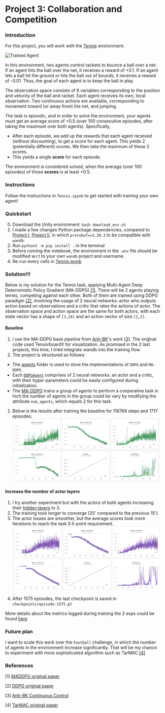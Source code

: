 [//]: # (Image References)

[image1]: https://user-images.githubusercontent.com/10624937/42135623-e770e354-7d12-11e8-998d-29fc74429ca2.gif "Trained Agent"
[image2]: https://user-images.githubusercontent.com/10624937/42135622-e55fb586-7d12-11e8-8a54-3c31da15a90a.gif "Soccer"


# Project 3: Collaboration and Competition

### Introduction

For this project, you will work with the [Tennis](https://github.com/Unity-Technologies/ml-agents/blob/master/docs/Learning-Environment-Examples.md#tennis) environment.

![Trained Agent][image1]

In this environment, two agents control rackets to bounce a ball over a net. If an agent hits the ball over the net, it receives a reward of +0.1.  If an agent lets a ball hit the ground or hits the ball out of bounds, it receives a reward of -0.01.  Thus, the goal of each agent is to keep the ball in play.

The observation space consists of 8 variables corresponding to the position and velocity of the ball and racket. Each agent receives its own, local observation.  Two continuous actions are available, corresponding to movement toward (or away from) the net, and jumping. 

The task is episodic, and in order to solve the environment, your agents must get an average score of +0.5 (over 100 consecutive episodes, after taking the maximum over both agents). Specifically,

- After each episode, we add up the rewards that each agent received (without discounting), to get a score for each agent. This yields 2 (potentially different) scores. We then take the maximum of these 2 scores.
- This yields a single **score** for each episode.

The environment is considered solved, when the average (over 100 episodes) of those **scores** is at least +0.5.


### Instructions

Follow the instructions in `Tennis.ipynb` to get started with training your own agent!  

### Quickstart
0. Download the Unity environment: ```bash download_env.sh```
1. I made a few changes Python package dependencies, compared to [Project I](https://github.com/minhna1112/banana-dqn-brain), [Project II](https://github.com/minhna1112/reacher-continuous-control), in which `protobuf==3.20.3` to be compatible with `wandb`.
2.  Run `python3 -m pip install .` in the terminal
3.  Before running the notebook, the environment in the `.env` file should be modified w.r.t to your own `wandb` project and username.
4.  Re-run every cells in [Tennis.ipynb](Tennis.ipynb)

### Solution!!!
Below is my solution for the Tennis task, applying Multi-Agent Deep Deterministic Policy Gradient (MA-DDPG) [[1]](#1).
There will be 2 agents playing tennis, competing against each other.
Both of them are trained using DDPG paradigm [[2]](#2), involving the usage of 2 neural networks: actor who outputs action based on observations and a critic that rates the actions of actor.
The observation space and action space are the same for both actors, with each state vector has a shape of  `[1,24]`  and an action vector of size `[1,2]`.

#### Baseline
1. I use the MA-DDPG base pipeline from [Anh-BK](https://github.com/Anh-BK/drl_collaboration-competition)'s work [[3]](#3). The original code used TensorboardX for visualization. As promised in the 2 last projects, this time, I tried integrate wandb into the training flow.
2. The project is structured as follows:
- The [agents](agents) folder is used to store the implementations of `DDPG` and `MA-DDPG`
- Each [`DDPGAgent`](agents/ddpg.py) comprises of 2 neural networks: an actor and a critic, with their hyper parameters could be easily configured during initialization.
- The [MA-DDPG](agents/maddpg.py) trains a group of agents to perform a cooperative task in hich the number of agents in the group could be vary by modifying the attribute `num_agents`, which equals 2 for this task.
1. Below is the results after training the baseline for 116768 steps and 1717 episodes:
![exp1](assets/exp1.png)


#### Increase the number of actor layers
1. I try another experiment but with the actors of both agents increasing their [hidden layers](networks/actor_network.py) to 3.
2. The training took longer to converge (20' compared to the previous 15').
3. The actor losses are smoother, but the average scores took more iterations to reach the task 0.5-point requirement.
![exp2](assets/exp2.png).
4. After 1575 episodes, the last checkpoint is saved in `checkpoints/episode-1575.pt`

More details about the metrics logged during training the 2 exps could be found [here](https://api.wandb.ai/links/minhna1112/fe4lxm3s)

### Future plan
I want to scale this work over the `Football` challenge, in which the number of agents in the environment increase significantly. That will be my chance to experiment with more sophisticated algorithm such as TarMAC [[4]](#4)

### References
[1] [MADDPG original paper](https://arxiv.org/abs/1706.02275)

[2] [DDPG original paper](https://arxiv.org/abs/1509.02971)

[3] [Anh-BK Continuous Control](https://github.com/Anh-BK/drl_continuous_control/)

[4] [TarMAC original paper](https://arxiv.org/abs/1810.11187)
